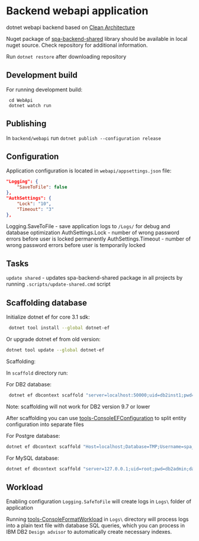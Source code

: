 # Backend webapi application

dotnet webapi backend based on [Clean Architecture](https://blog.cleancoder.com/uncle-bob/2012/08/13/the-clean-architecture.html)

Nuget package of [spa-backend-shared](https://github.com/it-opfr-krd/spa-backend-shared) library should be available in local nuget source. Check repository for additional information.

Run `dotnet restore` after downloading repository

## Development build

For running development build:

```
 cd WebApi
 dotnet watch run
```

## Publishing

In `backend/webapi` run `dotnet publish --configuration release`

## Configuration

Application configuration is located in `webapi/appsettings.json` file:

```json
"Logging": {
    "SaveToFile": false
},
"AuthSettings": {
    "Lock": "10",
    "Timeout": "3"
},
```

Logging.SaveToFile - save application logs to `/Logs/` for debug and database optimization
AuthSettings.Lock - number of wrong password errors before user is locked permanently
AuthSettings.Timeout - number of wrong password errors before user is temporarily locked

## Tasks

`update shared` - updates spa-backend-shared package in all projects by running `.scripts/update-shared.cmd` script

## Scaffolding database

Initialize dotnet ef for core 3.1 sdk:

```sh
 dotnet tool install --global dotnet-ef
```

Or upgrade dotnet ef from old version:

```sh
dotnet tool update --global dotnet-ef
```

Scaffolding:

In `scaffold` directory run:

For DB2 database:

```sh
 dotnet ef dbcontext scaffold "server=localhost:50000;uid=db2inst1;pwd=db2admin;database=SPA" IBM.EntityFrameworkCore -o Context --schema ACCOUNT --schema DICT --schema MQ --schema R --schema SAMPLE -f
```

Note: scaffolding will not work for DB2 version 9.7 or lower

After scaffolding you can use [tools-ConsoleEFConfiguration](https://github.com/aiken-dram/tools-ConsoleEFConfiguration) to split entity configuration into separate files

For Postgre database:

```sh
dotnet ef dbcontext scaffold "Host=localhost;Database=TMP;Username=spa_app;Password=db2admin" Npgsql.EntityFrameworkCore.PostgreSQL -o Context --schema ACCOUNT --schema DICT --schema MQ -f
```

For MySQL database:

```sh
dotnet ef dbcontext scaffold "server=127.0.0.1;uid=root;pwd=db2admin;database=mq" MySql.EntityFrameworkCore -o Context -f
```

## Workload

Enabling configuration `Logging.SafeToFile` will create logs in `Logs\` folder of application

Running [tools-ConsoleFormatWorkload](https://github.com/it-opfr-krd/tools-ConsoleFormatWorkload) in `Logs\` directory will process logs into a plain text file with database SQL queries, which you can process in IBM DB2 `Design advisor` to automatically create necessary indexes.
